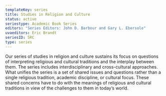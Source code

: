 ```yaml
---
templateKey: series
title: Studies in Religion and Culture
status: active
seriestype: Academic Book Series
editors: "Series Editors: John D. Barbour and Gary L. Ebersole"
uvaeditors: Eric Brandt
seriesID: SRC
type: series
---
```

Our series of studies in religion and culture sustains its focus on questions of interpreting religious and cultural traditions and the interplay between them. The series includes interdisciplinary and cross-cultural approaches. What unifies the series is a set of shared issues and questions rather than a single religious tradition, academic discipline, or cultural focus. These shared concerns have to do with the meanings of religious and cultural traditions in view of the challenges to them in today’s world.